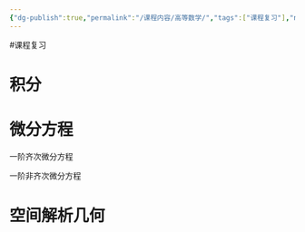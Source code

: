 ```yaml
---
{"dg-publish":true,"permalink":"/课程内容/高等数学/","tags":["课程复习"],"noteIcon":"","created":"2023-12-24T16:40:55.848+08:00","updated":"2023-12-24T16:49:42.918+08:00"}
---
```


#课程复习 

# 积分

# 微分方程

一阶齐次微分方程

一阶非齐次微分方程

# 空间解析几何